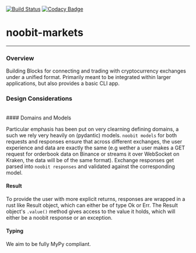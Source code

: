 [![Build Status](https://travis-ci.com/maxima-us/noobit-markets.svg?branch=master)](https://travis-ci.com/maxima-us/noobit-markets)
[![Codacy Badge](https://app.codacy.com/project/badge/Grade/e458a34c61974b11be17c4babf08c444)](https://www.codacy.com/gh/maxima-us/noobit-markets/dashboard?utm_source=github.com&amp;utm_medium=referral&amp;utm_content=maxima-us/noobit-markets&amp;utm_campaign=Badge_Grade)

# noobit-markets
---

### Overview

Building Blocks for connecting and trading with cryptocurrency exchanges under a unified format. Primarily meant to be  integrated within larger applications, but also provides a basic CLI app.
<br/>
### Design Considerations
<br/>
#### Domains and Models

Particular emphasis has been put on very clearning defining domains, a such we rely very heavily on (pydantic) models.
`noobit models` for both requests and responses ensure that across different exchanges, the user experience and data are exactly the same (e.g wether a user makes a GET request for orderbook data on Binance or streams it over WebSocket on Kraken, the data will be of the same format). 
Exchange responses get parsed into `noobit responses` and validated against the corresponding model.


#### Result

To provide the user with more explicit returns, responses are wrapped in a rust like Result object, which can either be of type Ok or Err.
The Result object's `.value()` method gives access to the value it holds, which will either be a noobit response or an exception.


#### Typing

We aim to be fully MyPy compliant.